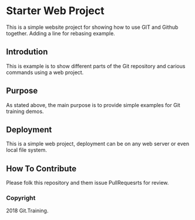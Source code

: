# Starter Web Project

This is a simple website project for 
showing how to use GIT and Github together. Adding a line for rebasing example.

## Introdution

This is example is to show different parts
of the Git repository and carious commands
using a web project.

## Purpose

As stated above, the main purpose is to
provide simple examples for Git training
demos.

## Deployment

This is a simple web project, deployment
can be on any web server or even local
file system.

## How To Contribute

Please folk this repository and them issue PullRequesrts for review.

### Copyright

2018 Git.Training.